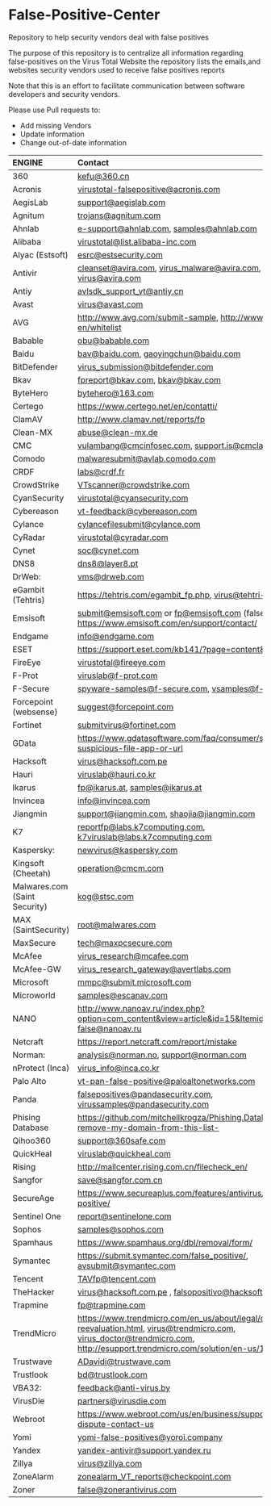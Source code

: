# False-Positive-Center
Repository to help security vendors deal with false positives

The purpose of this repository is to centralize all information regarding false-positives on the Virus Total Website
the repository lists the emails,and websites security vendors used to receive false positives reports

Note that this is an effort to facilitate communication between software developers and security vendors. 

Please use Pull requests to: 

- Add missing Vendors
- Update information
- Change out-of-date information

| ENGINE | Contact |
|:--- | :--- |
| 360 | kefu@360.cn |
| Acronis | virustotal-falsepositive@acronis.com |
| AegisLab | support@aegislab.com |
| Agnitum | trojans@agnitum.com |
| Ahnlab | e-support@ahnlab.com, samples@ahnlab.com |
| Alibaba | virustotal@list.alibaba-inc.com |
| Alyac (Estsoft) | esrc@estsecurity.com |
| Antivir | cleanset@avira.com, virus_malware@avira.com, virus@avira.com |
| Antiy | avlsdk_support_vt@antiy.cn |
| Avast | virus@avast.com |
| AVG | http://www.avg.com/submit-sample, http://www.avg.com/us-en/whitelist |
| Babable | obu@babable.com |
| Baidu | bav@baidu.com, gaoyingchun@baidu.com |
| BitDefender | virus_submission@bitdefender.com |
| Bkav | fpreport@bkav.com, bkav@bkav.com |
| ByteHero | bytehero@163.com |
| Certego | https://www.certego.net/en/contatti/ |
| ClamAV | http://www.clamav.net/reports/fp |
| Clean-MX | abuse@clean-mx.de |
| CMC | vulambang@cmcinfosec.com, support.is@cmclab.net |
| Comodo | malwaresubmit@avlab.comodo.com |
| CRDF | labs@crdf.fr |
| CrowdStrike | VTscanner@crowdstrike.com |
| CyanSecurity | virustotal@cyansecurity.com |
| Cybereason | vt-feedback@cybereason.com |
| Cylance | cylancefilesubmit@cylance.com |
| CyRadar | virustotal@cyradar.com |
| Cynet | soc@cynet.com |
| DNS8 | dns8@layer8.pt |
| DrWeb: | vms@drweb.com |
| eGambit (Tehtris) | https://tehtris.com/egambit_fp.php, virus@tehtri-security.com 
| Emsisoft | submit@emsisoft.com or fp@emsisoft.com (false positives), https://www.emsisoft.com/en/support/contact/ |
| Endgame | info@endgame.com |
| ESET | https://support.eset.com/kb141/?page=content&id=SOLN141 |
| FireEye | virustotal@fireeye.com |
| F-Prot | viruslab@f-prot.com |
| F-Secure | spyware-samples@f-secure.com, vsamples@f-secure.com |
| Forcepoint (websense) | suggest@forcepoint.com |
| Fortinet | submitvirus@fortinet.com |
| GData | https://www.gdatasoftware.com/faq/consumer/submit-a-suspicious-file-app-or-url |
| Hacksoft | virus@hacksoft.com.pe |
| Hauri | viruslab@hauri.co.kr |
| Ikarus | fp@ikarus.at, samples@ikarus.at |
| Invincea | info@invincea.com |
| Jiangmin | support@jiangmin.com, shaojia@jiangmin.com |
| K7 | reportfp@labs.k7computing.com, k7viruslab@labs.k7computing.com |
| Kaspersky: | newvirus@kaspersky.com |
| Kingsoft (Cheetah) | operation@cmcm.com |
| Malwares.com (Saint Security) | kog@stsc.com |
| MAX (SaintSecurity) | root@malwares.com |
| MaxSecure | tech@maxpcsecure.com |
| McAfee | virus_research@mcafee.com |
| McAfee-GW | virus_research_gateway@avertlabs.com |
| Microsoft | mmpc@submit.microsoft.com |
| Microworld | samples@escanav.com |
| NANO | http://www.nanoav.ru/index.php?option=com_content&view=article&id=15&Itemid=83&lang=en, false@nanoav.ru | 
| Netcraft | https://report.netcraft.com/report/mistake |
| Norman: | analysis@norman.no, support@norman.com |
| nProtect (Inca) | virus_info@inca.co.kr |
| Palo Alto | vt-pan-false-positive@paloaltonetworks.com |
| Panda | falsepositives@pandasecurity.com, virussamples@pandasecurity.com |
| Phising Database | https://github.com/mitchellkrogza/Phishing.Database#please-remove-my-domain-from-this-list- |
| Qihoo360 | support@360safe.com |
| QuickHeal | viruslab@quickheal.com |
| Rising | http://mailcenter.rising.com.cn/filecheck_en/ |
| Sangfor | save@sangfor.com.cn |
| SecureAge | https://www.secureaplus.com/features/antivirus/report-false-positive/ |
| Sentinel One | report@sentinelone.com |
| Sophos | samples@sophos.com |
| Spamhaus | https://www.spamhaus.org/dbl/removal/form/ |
| Symantec | https://submit.symantec.com/false_positive/, avsubmit@symantec.com |
| Tencent | TAVfp@tencent.com |
| TheHacker | virus@hacksoft.com.pe , falsopositivo@hacksoft.com.pe |
| Trapmine | fp@trapmine.com |
| TrendMicro | https://www.trendmicro.com/en_us/about/legal/detection-reevaluation.html, virus@trendmicro.com, virus_doctor@trendmicro.com,  http://esupport.trendmicro.com/solution/en-us/1037634.aspx |
| Trustwave | ADavidi@trustwave.com |
| Trustlook | bd@trustlook.com |
| VBA32: | feedback@anti-virus.by |
| VirusDie | partners@virusdie.com |
| Webroot | https://www.webroot.com/us/en/business/support/vendor-dispute-contact-us |
| Yomi | yomi-false-positives@yoroi.company |
| Yandex | yandex-antivir@support.yandex.ru |
| Zillya | virus@zillya.com |
| ZoneAlarm | zonealarm_VT_reports@checkpoint.com |
| Zoner | false@zonerantivirus.com |
